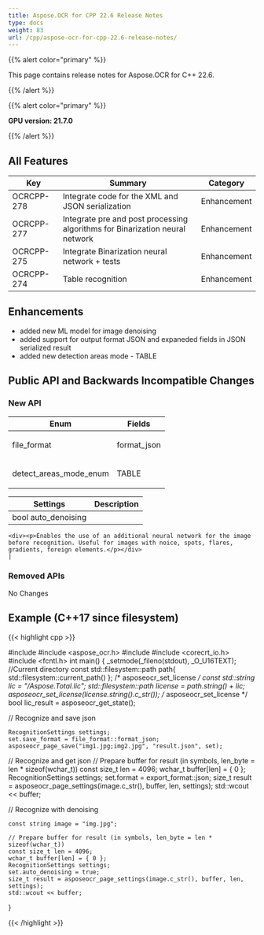 ```yaml
---
title: Aspose.OCR for CPP 22.6 Release Notes
type: docs
weight: 83
url: /cpp/aspose-ocr-for-cpp-22.6-release-notes/
---
```


{{% alert color="primary" %}}

This page contains release notes for Aspose.OCR for C++ 22.6.

{{% /alert %}}

{{% alert color="primary" %}}

**GPU version: 21.7.0**

{{% /alert %}}

## All Features

|Key|Summary|Category|
|---|---|---|
|OCRCPP-278| Integrate code for the XML and JSON serialization |Enhancement|
|OCRCPP-277| Integrate pre and post processing algorithms for Binarization neural network |Enhancement|
|OCRCPP-275| Integrate Binarization neural network + tests |Enhancement|
|OCRCPP-274| Table recognition |Enhancement|

## Enhancements

- added new ML model for image denoising
- added support for output format JSON and expaneded fields in JSON serialized result
- added new detection areas mode - TABLE


## Public API and Backwards Incompatible Changes

### New API

|Enum|Fields|
|---|---|
|file_format |	<div><p>format_json</p></div>	|
|detect_areas_mode_enum |	<div><p>TABLE</p></div>	|
	
|Settings|Description|
|---|---|
|bool auto_denoising|
	<div><p>Enables the use of an additional neural network for the image before recognition. Useful for images with noice, spots, flares, gradients, foreign elements.</p></div>
	|


### Removed APIs

No Changes

## Example (C++17 since filesystem)

{{< highlight cpp >}}

#include <iostream>
#include <aspose_ocr.h>
#include <filesystem>
#include <corecrt_io.h>
#include <fcntl.h>
int main()
{
_setmode(_fileno(stdout), _O_U16TEXT);
//Current directory const
std::filesystem::path path{ std::filesystem::current_path() };
/* asposeocr_set_license */
const std::string lic = "/Aspose.Total.lic";
std::filesystem::path license = path.string() + lic;
asposeocr_set_license(license.string().c_str());
/* asposeocr_set_license */
bool lic_result = asposeocr_get_state();


// Recognize and save json
	
    RecognitionSettings settings;
    set.save_format = file_format::format_json;
    asposeocr_page_save("img1.jpg;img2.jpg", "result.json", set);
	
// Recognize and get json
// Prepare buffer for result (in symbols, len_byte = len * sizeof(wchar_t))
	const size_t len = 4096;
    wchar_t buffer[len] = { 0 };	
    RecognitionSettings settings;
    set.format = export_format::json;
    size_t result = asposeocr_page_settings(image.c_str(), buffer, len, settings);
    std::wcout << buffer;	
	
// Recognize with denoising

	const string image = "img.jpg";

	// Prepare buffer for result (in symbols, len_byte = len * sizeof(wchar_t))
	const size_t len = 4096;
    wchar_t buffer[len] = { 0 };
    RecognitionSettings settings;
    set.auto_denoising = true;
    size_t result = asposeocr_page_settings(image.c_str(), buffer, len, settings);
    std::wcout << buffer;	
}

{{< /highlight >}}
